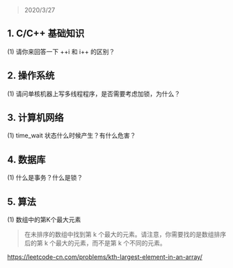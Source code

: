 > 2020/3/27

## 1. C/C++ 基础知识
(1) 请你来回答一下 ++i 和 i++ 的区别？

## 2. 操作系统
(1) 请问单核机器上写多线程程序，是否需要考虑加锁，为什么？

## 3. 计算机网络
(1) time_wait 状态什么时候产生？有什么危害？

## 4. 数据库
(1) 什么是事务？什么是锁？

## 5. 算法
(1) 数组中的第K个最大元素
> 在未排序的数组中找到第 k 个最大的元素。请注意，你需要找的是数组排序后的第 k 个最大的元素，而不是第 k 个不同的元素。

https://leetcode-cn.com/problems/kth-largest-element-in-an-array/